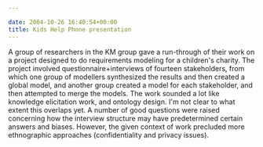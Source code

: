 ```yaml
---

date: 2004-10-26 16:40:54+00:00
title: Kids Help Phone presentation
---
```


A group of researchers in the KM group gave a run-through of their work on a project designed to do requirements modeling for a children's charity.  The project involved questionnaire+interviews of fourteen stakeholders, from which one group of modellers synthesized the results and then created a global model, and another group created a model for each stakeholder, and then attempted to merge the models.  The work sounded a lot like knowledge elicitation work, and ontology design.  I'm not clear to what extent this overlaps yet.  A number of good questions were raised concerning how the interview structure may have predetermined certain answers and biases.  However, the given context of work precluded more ethnographic approaches (confidentiality and privacy issues).
